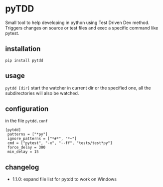 # pyTDD

Small tool to help developing in python using Test Driven Dev
method. Triggers changes on source or test files and exec a specific
command like pytest.

## installation
```pip install pytdd```

## usage
```pytdd [dir]```
start the watcher in current dir or the specified one, all the subdirectories will also be watched.

## configuration

in the file `pytdd.conf`
```
[pytdd]
 patterns = ["*py"]
 ignore_patterns = ["*#*", "*~"]
 cmd = ["pytest", "-x", "--ff", "tests/test*py"]
 force_delay = 300
 min_delay = 15
```

## changelog
 * 1.1.0: expand file list for pytdd to work on Windows
